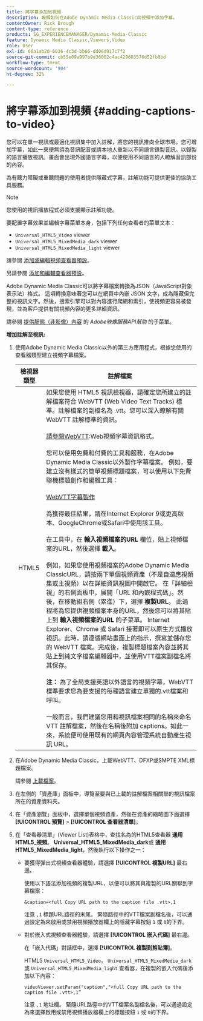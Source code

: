```yaml
---
title: 將字幕添加到視頻
description: 瞭解如何在Adobe Dynamic Media Classic向視頻中添加字幕。
contentOwner: Rick Brough
content-type: reference
products: SG_EXPERIENCEMANAGER/Dynamic-Media-Classic
feature: Dynamic Media Classic,Viewers,Video
role: User
exl-id: 66a1ab20-6036-4c3d-bb66-dd06d917c7f2
source-git-commit: cb55e09a997b9d36002c4ac429603576d52fb8bd
workflow-type: tm+mt
source-wordcount: '904'
ht-degree: 32%

---
```


# 將字幕添加到視頻 {#adding-captions-to-video}

您可以在單一視訊或最適化視訊集中加入註解，將您的視訊推向全球市場。您可增加字幕，如此一來便無須為音訊配音或請本地人重新以不同語言錄製音訊。以錄製的語言播放視訊。畫面會出現外國語言字幕，以便使用不同語言的人瞭解音訊部份的內容。

為有聽力障礙或重聽問題的使用者提供隱藏式字幕，註解功能可提供更佳的協助工具服務。

>[!NOTE]
>
>您使用的視訊播放程式必須支援顯示註解功能。

要配置字幕效果並編輯字幕菜單本身，包括下列任何查看者的菜單文本：

* `Universal_HTML5_Video` viewer
* `Universal_HTML5_MixedMedia_dark` viewer
* `Universal_HTML5_MixedMedia_light` viewer

請參閱 [添加或編輯視頻查看器預設](previewing-videos-video-viewer.md#adding_or_editing_a_video_viewer_preset)。

另請參閱 [添加和編輯查看器預設](application-setup.md#adding_and_editing_viewer_presets)。

Adobe Dynamic Media Classic可以將字幕檔案轉換為JSON（JavaScript對象表示法）格式。 這項轉換意味著您可以在網頁中內嵌 JSON 文字，成為隱藏但完整的視訊文字。然後，搜索引擎可以對內容進行爬網和索引，使視頻更容易被發現，並為客戶提供有關視頻內容的更多詳細資訊。

請參閱 [提供靜態（非影像）內容](https://experienceleague.adobe.com/docs/dynamic-media-developer-resources/image-serving-api/image-serving-api/c-serving-static-nonimage-contents.html?lang=en#image-serving-api) 的 *Adobe映像服務API幫助* 的子菜單。

**增加註解至視訊:**

1. 使用Adobe Dynamic Media Classic以外的第三方應用程式，根據您使用的查看器類型建立視頻字幕檔案。

   | 檢視器類型 | 註解檔案 |
   |--- |--- |
   | HTML5 | 如果您使用 HTML5 視訊檢視器，請確定您所建立的註解檔案符合 WebVTT (Web Video Text Tracks) 標準。註解檔案的副檔名為 .vtt。您可以深入瞭解有關 WebVTT 註解標準的資訊。<br><br>[請參閱WebVTT](https://w3c.github.io/webvtt/):Web視頻字幕資訊格式。 <br><br>您可以使用免費和付費的工具和服務，在Adobe Dynamic Media Classic以外製作字幕檔案。 例如，要建立沒有樣式的簡單視頻標題檔案，可以使用以下免費聯機標題創作和編輯工具： <br><br>[WebVTT字幕製作](https://testdrive-archive.azurewebsites.net/Graphics/CaptionMaker/Default.html) <br><br>為獲得最佳結果，請在Internet Explorer 9或更高版本、GoogleChrome或Safari中使用該工具。 <br><br>在工具中，在 <b>輸入視頻檔案的URL</b> 欄位，貼上視頻檔案的URL，然後選擇 <b>載入</b>。 <br><br>例如，如果您使用視頻檔案的Adobe Dynamic Media ClassicURL，請按兩下單個視頻資產（不是自適應視頻集或主視頻）以在詳細資訊視圖中開啟它。 在「詳細檢視」的右側面板中，展開「URL 和內嵌程式碼」。然後，在移動組右側（累進）下，選擇 <b>複製URL</b>。 此過程將為您提供視頻檔案本身的URL，然後您可以將其貼上到 <b>輸入視頻檔案的URL</b> 的子菜單。 Internet Explorer、Chrome 或 Safari 接著即可以原生方式播放視訊。此時，請遵循網站畫面上的指示，撰寫並儲存您的 WebVTT 檔案。完成後，複製標題檔案內容並將其貼上到純文字檔案編輯器中，並使用VTT檔案副檔名將其保存。 <br><br><b>注：</b> 為了全局支援英語以外語言的視頻字幕，WebVTT標準要求您為要支援的每種語言建立單獨的.vtt檔案和呼叫。 <br><br>一般而言，我們建議您用和視訊檔案相同的名稱來命名 VTT 註解檔案，然後在名稱後附加 captions。如此一來，系統便可使用既有的網頁內容管理系統自動產生視訊 URL。 |

1. 在Adobe Dynamic Media Classic，上載WebVTT、DFXP或SMPTE XML標題檔案。

   請參閱 [上載檔案](uploading-files.md#uploading_files)。

1. 在左側的「資產庫」面板中，導覽至要與已上載的註解檔案相關聯的視訊檔案所在的資產資料夾。
1. 在「資產瀏覽」面板中，選擇單個視頻資產，然後在資產的縮略圖下面選擇 **[!UICONTROL 預覽]** > **[!UICONTROL 查看器清單]**。
1. 在「查看器清單」(Viewer List)表格中，查找名為的HTML5查看器 **通用HTML5_視頻**。 **Universal_HTML5_MixedMedia_dark**&#x200B;或 **通用HTML5_MixedMedia_light**，然後執行以下操作之一：

   * 要獲得彈出式視頻查看器體驗，請選擇 **[!UICONTROL 複製URL]** 最右邊。

      使用以下語法添加視頻的複製URL，以便可以將其與複製的URL關聯到字幕檔案：

      `&caption=<full Copy URL path to the caption file .vtt>,1`

      注意 `,1` 標題URL路徑的末尾。 緊隨路徑中的VTT檔案副檔名後，可以通過設定為來啟用或禁用視頻播放器欄上的隱藏字幕按鈕 `1` 或 `0`的下界。

   * 對於嵌入式視頻查看器體驗，請選擇 **[!UICONTROL 嵌入代碼]** 最右邊。

      在「嵌入代碼」對話框中，選擇 **[!UICONTROL 複製到剪貼簿]**。

      HTML5 `Universal_HTML5_Video`。 `Universal_HTML5_MixedMedia_dark`或 `Universal_HTML5_MixedMedia_light` 查看器，在複製的嵌入代碼後添加以下內容：

      `videoViewer.setParam("caption","<full Copy URL path to the caption file .vtt>,1”`

      注意 `,1` 地址欄。 緊隨URL路徑中的VTT檔案名副檔名後，可以通過設定為來選擇啟用或禁用視頻播放器欄上的標題按鈕 `1` 或 `0`的下界。
